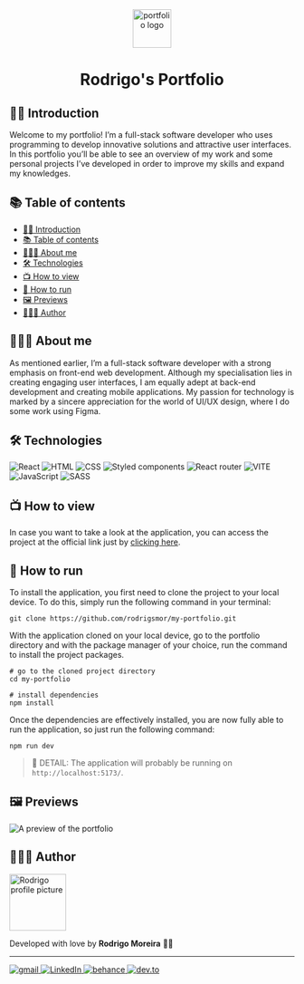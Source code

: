 <div align="center">
  <img src="./public/Logo.svg" height="68px" width="68px" alt="portfolio logo" align="center"/>
</div>

<h1 align="center">Rodrigo's Portfolio</h1>

## 👋🏽 Introduction

Welcome to my portfolio! I’m a full-stack software developer who uses programming to develop innovative solutions and attractive user interfaces. In this portfolio you’ll be able to see an overview of my work and some personal projects I’ve developed in order to improve my skills and expand my knowledges.

## 📚 Table of contents

- [👋🏽 Introduction](#-introduction)
- [📚 Table of contents](#-table-of-contents)
- [👨🏽‍💻 About me](#-about-me)
- [🛠 Technologies](#-technologies)
- [📺 How to view](#-how-to-view)
- [🚀 How to run](#-how-to-run)
- [🖼 Previews](#-previews)
- [👨🏽‍🦱 Author](#-author)

## 👨🏽‍💻 About me

As mentioned earlier, I’m a full-stack software developer with a strong emphasis on front-end web development. Although my specialisation lies in creating engaging user interfaces, I am equally adept at back-end development and creating mobile applications. My passion for technology is marked by a sincere appreciation for the world of UI/UX design, where I do some work using Figma.

## 🛠 Technologies

<div>
  <img src="https://img.shields.io/badge/react-%2320232a.svg?style=for-the-badge&logo=react&logoColor=%2361DAFB" alt="React">
  <img src="https://img.shields.io/badge/html5-%23E34F26.svg?style=for-the-badge&logo=html5&logoColor=white" alt="HTML">
  <img src="https://img.shields.io/badge/css3-%231572B6.svg?style=for-the-badge&logo=css3&logoColor=white" alt="CSS">
  <img src="https://img.shields.io/badge/styled--components-DB7093?style=for-the-badge&logo=styled-components&logoColor=white" alt="Styled components">
  <img src="https://img.shields.io/badge/React_Router-CA4245?style=for-the-badge&logo=react-router&logoColor=white" alt="React router">
  <img src="https://img.shields.io/badge/vite-%23646CFF.svg?style=for-the-badge&logo=vite&logoColor=white" alt="VITE">
  <img src="https://img.shields.io/badge/javascript-%23323330.svg?style=for-the-badge&logo=javascript&logoColor=%23F7DF1E" alt="JavaScript">
  <img src="https://img.shields.io/badge/SASS-hotpink.svg?style=for-the-badge&logo=SASS&logoColor=white" alt="SASS">
</div>

## 📺 How to view

In case you want to take a look at the application, you can access the project at the official link just by [clicking here](https://rm-portfoliof.netlify.app/).

## 🚀 How to run

To install the application, you first need to clone the project to your local device. To do this, simply run the following command in your terminal:

```
git clone https://github.com/rodrigsmor/my-portfolio.git
```

With the application cloned on your local device, go to the portfolio directory and with the package manager of your choice, run the command to install the project packages.

```
# go to the cloned project directory
cd my-portfolio

# install dependencies
npm install
```

Once the dependencies are effectively installed, you are now fully able to run the application, so just run the following command:

```
npm run dev
```

> 💭 DETAIL: The application will probably be running on `http://localhost:5173/`.

## 🖼 Previews

![A preview of the portfolio](./public/preview-1.gif)

## 👨🏽‍🦱 Author

<img height="100px" src="https://avatars.githubusercontent.com/u/78985382?v=4" alt="Rodrigo profile picture">
<p>Developed with love by <b size="48px">Rodrigo Moreira</b> 
 💜🚀</p>

---

<div>
  <a href="mailto:rodrigsmor.pf@gmail.com">
    <img src="https://img.shields.io/badge/Gmail-D14836?style=for-the-badge&logo=gmail&logoColor=white" alt="gmail">
  </a>
  <a href="https://www.linkedin.com/in/psrodrigomoreira/">
    <img src="https://img.shields.io/badge/linkedin-%230077B5.svg?style=for-the-badge&logo=linkedin&logoColor=white" alt="LinkedIn">
  </a>
  <a href="https://www.behance.net/rodrigsmor">
    <img src="https://img.shields.io/badge/Behance-1769ff?style=for-the-badge&logo=behance&logoColor=white" alt="behance">
  </a>
  <a href="https://dev.to/psrodrigs">
    <img src="https://img.shields.io/badge/dev.to-0A0A0A?style=for-the-badge&logo=devdotto&logoColor=white" alt="dev.to">
  </a>
</div>
